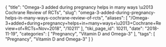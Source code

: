 {
    "title": "Omega-3 added during pregnancy helps in many ways \u2013 Cochrane Review of RCTs",
    "slug": "omega-3-added-during-pregnancy-helps-in-many-ways-cochrane-review-of-rcts",
    "aliases": [
        "/Omega-3+added+during+pregnancy+helps+in+many+ways+\u2013+Cochrane+Review+of+RCTs+Nov+2018",
        "/10211"
    ],
    "tiki_page_id": 10211,
    "date": "2018-11-19",
    "categories": [
        "Pregnancy",
        "Vitamin D and Omega-3"
    ],
    "tags": [
        "Pregnancy",
        "Vitamin D and Omega-3"
    ]
}